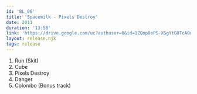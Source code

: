 ```yaml
---
id: 'BL_06'
title: 'Spacemilk - Pixels Destroy'
date: 2011
duration: '13:58'
link: 'https://drive.google.com/uc?authuser=0&id=1ZQop8ePS-XSgYtGOTcAOdbJ2SzaSLEn5&export=download'
layout: release.njk
tags: release
---
```


01. Run (Skit)
02. Cube
03. Pixels Destroy
04. Danger
05. Colombo (Bonus track)